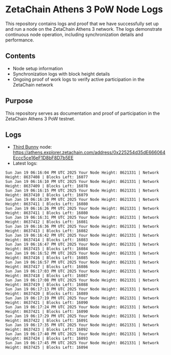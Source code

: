 # ZetaChain Athens 3 PoW Node Logs
This repository contains logs and proof that we have successfully set up and run a node on the ZetaChain Athens 3 network. The logs demonstrate continuous node operation, including synchronization details and performance.

## Contents
- Node setup information
- Synchronization logs with block height details
- Ongoing proof of work logs to verify active participation in the ZetaChain network

## Purpose
This repository serves as documentation and proof of participation in the ZetaChain Athens 3 PoW testnet.

## Logs

- [Third Bunny](https://thirdbunny.xyz/) node: https://athens.explorer.zetachain.com/address/0x225254d35dE666064Eccc5ce16eF1D8bF8D7b5EE
- Latest logs:
```
Sun Jan 19 06:16:04 PM UTC 2025 Your Node Height: 8621331 | Network Height: 8637408 | Blocks Left: 16077
Sun Jan 19 06:16:10 PM UTC 2025 Your Node Height: 8621331 | Network Height: 8637409 | Blocks Left: 16078
Sun Jan 19 06:16:15 PM UTC 2025 Your Node Height: 8621331 | Network Height: 8637410 | Blocks Left: 16079
Sun Jan 19 06:16:20 PM UTC 2025 Your Node Height: 8621331 | Network Height: 8637411 | Blocks Left: 16080
Sun Jan 19 06:16:26 PM UTC 2025 Your Node Height: 8621331 | Network Height: 8637411 | Blocks Left: 16080
Sun Jan 19 06:16:31 PM UTC 2025 Your Node Height: 8621331 | Network Height: 8637412 | Blocks Left: 16081
Sun Jan 19 06:16:36 PM UTC 2025 Your Node Height: 8621331 | Network Height: 8637413 | Blocks Left: 16082
Sun Jan 19 06:16:42 PM UTC 2025 Your Node Height: 8621331 | Network Height: 8637414 | Blocks Left: 16083
Sun Jan 19 06:16:47 PM UTC 2025 Your Node Height: 8621331 | Network Height: 8637415 | Blocks Left: 16084
Sun Jan 19 06:16:52 PM UTC 2025 Your Node Height: 8621331 | Network Height: 8637416 | Blocks Left: 16085
Sun Jan 19 06:16:57 PM UTC 2025 Your Node Height: 8621331 | Network Height: 8637417 | Blocks Left: 16086
Sun Jan 19 06:17:03 PM UTC 2025 Your Node Height: 8621331 | Network Height: 8637418 | Blocks Left: 16087
Sun Jan 19 06:17:08 PM UTC 2025 Your Node Height: 8621331 | Network Height: 8637419 | Blocks Left: 16088
Sun Jan 19 06:17:13 PM UTC 2025 Your Node Height: 8621331 | Network Height: 8637420 | Blocks Left: 16089
Sun Jan 19 06:17:19 PM UTC 2025 Your Node Height: 8621331 | Network Height: 8637421 | Blocks Left: 16090
Sun Jan 19 06:17:24 PM UTC 2025 Your Node Height: 8621331 | Network Height: 8637421 | Blocks Left: 16090
Sun Jan 19 06:17:29 PM UTC 2025 Your Node Height: 8621331 | Network Height: 8637422 | Blocks Left: 16091
Sun Jan 19 06:17:35 PM UTC 2025 Your Node Height: 8621331 | Network Height: 8637423 | Blocks Left: 16092
Sun Jan 19 06:17:40 PM UTC 2025 Your Node Height: 8621331 | Network Height: 8637424 | Blocks Left: 16093
Sun Jan 19 06:17:45 PM UTC 2025 Your Node Height: 8621331 | Network Height: 8637425 | Blocks Left: 16094
```
